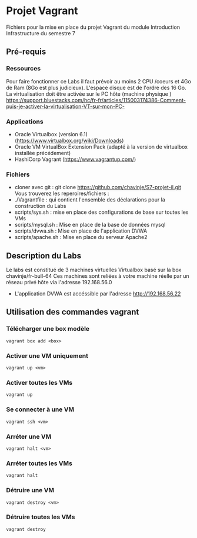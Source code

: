 # Projet Vagrant
Fichiers pour la mise en place du projet Vagrant du module Introduction Infrastructure du semestre 7
## Pré-requis
### Ressources 
Pour faire fonctionner ce Labs il faut prévoir au moins 2 CPU /coeurs et 4Go de Ram (8Go est plus judicieux). L'espace disque est de l'ordre des 16 Go.
La virtualisation doit être activée sur le PC hôte (machine physique )
<https://support.bluestacks.com/hc/fr-fr/articles/115003174386-Comment-puis-je-activer-la-virtualisation-VT-sur-mon-PC->
### Applications
* Oracle Virtualbox (version 6.1) (<https://www.virtualbox.org/wiki/Downloads>)
* Oracle VM VirtualBox Extension Pack (adapté à la version de virtualbox installée précédement)
* HashiCorp Vagrant (<https://www.vagrantup.com/>)
### Fichiers
* cloner avec git : git clone <https://github.com/chavinje/S7-projet-il.git>
Vous trouverez les reperoires/fichiers :
* ./Vagrantfile : qui contient l'ensemble des déclarations pour la construction du Labs
* scripts/sys.sh : mise en place des configurations de base sur toutes les VMs
* scripts/mysql.sh : Mise en place de la base de données mysql
* scripts/dvwa.sh : Mise en place de l'application DVWA
* scripts/apache.sh : Mise en place du serveur Apache2
## Description du Labs
Le labs est constitué de 3 machines virtuelles Virtualbox basé sur la box chavinje/fr-bull-64
Ces machines sont reliées à votre machine réelle par un réseau privé hôte via l'adresse 192.168.56.0
* L'application DVWA est accéssible par l'adresse <http://192.168.56.22>
## Utilisation des commandes vagrant
### Télécharger une box modèle
```
vagrant box add <box>
```
### Activer une VM uniquement
```
vagrant up <vm>
```
### Activer toutes les VMs
```
vagrant up
```
### Se connecter à une VM
```
vagrant ssh <vm>
```
### Arréter une VM
```
vagrant halt <vm>
```
### Arréter toutes les VMs
```
vagrant halt
```
### Détruire une VM
```
vagrant destroy <vm>
```
### Détruire toutes les VMs
```
vagrant destroy
```
